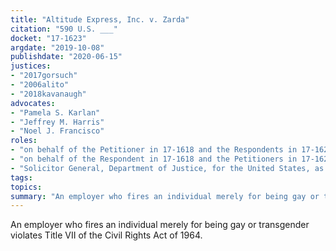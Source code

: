 ```yaml
---
title: "Altitude Express, Inc. v. Zarda"
citation: "590 U.S. ___"
docket: "17-1623"
argdate: "2019-10-08"
publishdate: "2020-06-15"
justices:
- "2017gorsuch"
- "2006alito"
- "2018kavanaugh"
advocates:
- "Pamela S. Karlan"
- "Jeffrey M. Harris"
- "Noel J. Francisco"
roles:
- "on behalf of the Petitioner in 17-1618 and the Respondents in 17-1623"
- "on behalf of the Respondent in 17-1618 and the Petitioners in 17-1623"
- "Solicitor General, Department of Justice, for the United States, as amicus curiae, supporting affirmance in 17-1618 and reversal in 17-1623"
tags:
topics:
summary: "An employer who fires an individual merely for being gay or transgender violates Title VII of the Civil Rights Act of 1964."
---
```

An employer who fires an individual merely for being gay or transgender violates Title VII of the Civil Rights Act of 1964.
